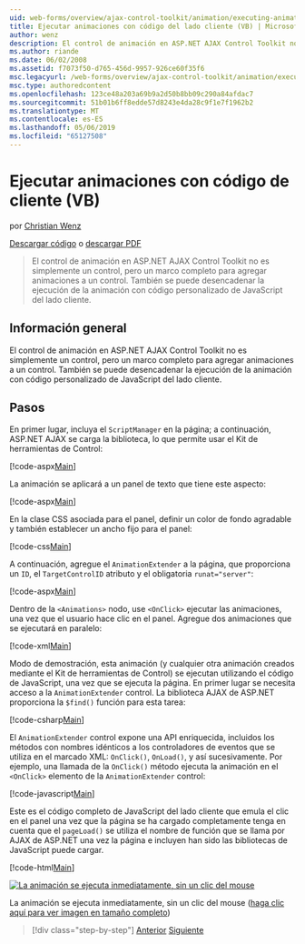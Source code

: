 ```yaml
---
uid: web-forms/overview/ajax-control-toolkit/animation/executing-animations-using-client-side-code-vb
title: Ejecutar animaciones con código del lado cliente (VB) | Microsoft Docs
author: wenz
description: El control de animación en ASP.NET AJAX Control Toolkit no es simplemente un control, pero un marco completo para agregar animaciones a un control. La ejecución de la animación...
ms.author: riande
ms.date: 06/02/2008
ms.assetid: f7073f50-d765-456d-9957-926ce60f35f6
msc.legacyurl: /web-forms/overview/ajax-control-toolkit/animation/executing-animations-using-client-side-code-vb
msc.type: authoredcontent
ms.openlocfilehash: 123ce48a203a69b9a2d50b8bb09c290a84afdac7
ms.sourcegitcommit: 51b01b6ff8edde57d8243e4da28c9f1e7f1962b2
ms.translationtype: MT
ms.contentlocale: es-ES
ms.lasthandoff: 05/06/2019
ms.locfileid: "65127508"
---
```

# <a name="executing-animations-using-client-side-code-vb"></a>Ejecutar animaciones con código de cliente (VB)

por [Christian Wenz](https://github.com/wenz)

[Descargar código](http://download.microsoft.com/download/f/9/a/f9a26acd-8df4-4484-8a18-199e4598f411/Animation10.vb.zip) o [descargar PDF](http://download.microsoft.com/download/6/7/1/6718d452-ff89-4d3f-a90e-c74ec2d636a3/animation10VB.pdf)

> El control de animación en ASP.NET AJAX Control Toolkit no es simplemente un control, pero un marco completo para agregar animaciones a un control. También se puede desencadenar la ejecución de la animación con código personalizado de JavaScript del lado cliente.

## <a name="overview"></a>Información general

El control de animación en ASP.NET AJAX Control Toolkit no es simplemente un control, pero un marco completo para agregar animaciones a un control. También se puede desencadenar la ejecución de la animación con código personalizado de JavaScript del lado cliente.

## <a name="steps"></a>Pasos

En primer lugar, incluya el `ScriptManager` en la página; a continuación, ASP.NET AJAX se carga la biblioteca, lo que permite usar el Kit de herramientas de Control:

[!code-aspx[Main](executing-animations-using-client-side-code-vb/samples/sample1.aspx)]

La animación se aplicará a un panel de texto que tiene este aspecto:

[!code-aspx[Main](executing-animations-using-client-side-code-vb/samples/sample2.aspx)]

En la clase CSS asociada para el panel, definir un color de fondo agradable y también establecer un ancho fijo para el panel:

[!code-css[Main](executing-animations-using-client-side-code-vb/samples/sample3.css)]

A continuación, agregue el `AnimationExtender` a la página, que proporciona un `ID`, el `TargetControlID` atributo y el obligatoria `runat="server"`:

[!code-aspx[Main](executing-animations-using-client-side-code-vb/samples/sample4.aspx)]

Dentro de la `<Animations>` nodo, use `<OnClick>` ejecutar las animaciones, una vez que el usuario hace clic en el panel. Agregue dos animaciones que se ejecutará en paralelo:

[!code-xml[Main](executing-animations-using-client-side-code-vb/samples/sample5.xml)]

Modo de demostración, esta animación (y cualquier otra animación creados mediante el Kit de herramientas de Control) se ejecutan utilizando el código de JavaScript, una vez que se ejecuta la página. En primer lugar se necesita acceso a la `AnimationExtender` control. La biblioteca AJAX de ASP.NET proporciona la `$find()` función para esta tarea:

[!code-csharp[Main](executing-animations-using-client-side-code-vb/samples/sample6.cs)]

El `AnimationExtender` control expone una API enriquecida, incluidos los métodos con nombres idénticos a los controladores de eventos que se utiliza en el marcado XML: `OnClick()`, `OnLoad()`, y así sucesivamente. Por ejemplo, una llamada de la `OnClick()` método ejecuta la animación en el `<OnClick>` elemento de la `AnimationExtender` control:

[!code-javascript[Main](executing-animations-using-client-side-code-vb/samples/sample7.js)]

Este es el código completo de JavaScript del lado cliente que emula el clic en el panel una vez que la página se ha cargado completamente tenga en cuenta que el `pageLoad()` se utiliza el nombre de función que se llama por AJAX de ASP.NET una vez la página e incluyen han sido las bibliotecas de JavaScript puede cargar.

[!code-html[Main](executing-animations-using-client-side-code-vb/samples/sample8.html)]

[![La animación se ejecuta inmediatamente, sin un clic del mouse](executing-animations-using-client-side-code-vb/_static/image2.png)](executing-animations-using-client-side-code-vb/_static/image1.png)

La animación se ejecuta inmediatamente, sin un clic del mouse ([haga clic aquí para ver imagen en tamaño completo](executing-animations-using-client-side-code-vb/_static/image3.png))

> [!div class="step-by-step"]
> [Anterior](modifying-animations-from-the-server-side-vb.md)
> [Siguiente](changing-an-animation-using-client-side-code-vb.md)
